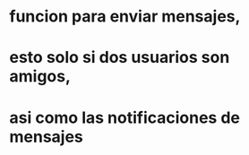 # funcion para enviar mensajes, 
# esto solo si dos usuarios son amigos,
# asi como las notificaciones de mensajes